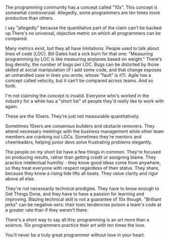 The programming community has a concept called "10x". This concept is somewhat controversial. Allegedly, some programmers are ten times more productive than others.

I say "allegedly" because the quantitative part of the claim can't be backed up.There's no universal, objective metric on which all programmers can be compared.

Many metrics exist, but they all have limitations. People used to talk about lines of code (LOC). Bill Gates had a sick burn for that one: "Measuring programming by LOC is like measuring airplanes based on weight." There's bug density, the number of bugs per LOC. Bugs can be distorted by those skilled at social manipulation (if I add some code, and that change exposes an unhandled case in lines you wrote, whose "fault" is it?). Agile has a concept called velocity, but it can't be compared across teams. And so forth.

I'm not claiming the concept is invalid. Everyone who's worked in the industry for a while has a "short list" of people they'd really like to work with again.

These are the 10xers. They're just not measurable quantitatively.

Sometimes 10xers are consensus builders and obstacle removers. They attend necessary meetings with the business management while other team members are cranking out LOCs. Sometimes they're mentors and cheerleaders, helping junior devs solve frustrating problems elegantly.

The people on my short list have a few things in common. They're focused on producing results, rather than getting credit or assigning blame. They practice intellectual humility - they know good ideas come from anywhere, so they treat everyone with respect regardless of their status. They share, because they know a rising tide lifts all boats. They value clarity and rigor above all else.

They're not necessarily technical prodigies. They have to know enough to Get Things Done, and they have to have a passion for learning and improving. Blazing technical skill is not a guarantee of 10x though. "Brilliant jerks" can be negative-xers: their toxic tendencies poison a team's code at a greater rate than if they weren't there.

There's a short way to say all this: programming is an art more than a science. 10x programmers practice their art with ten times the love.

You'll never be a truly great programmer without love in your heart.
